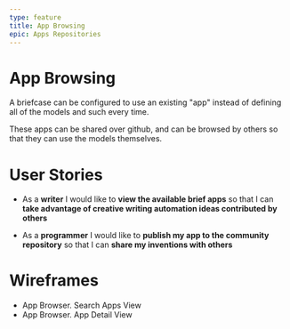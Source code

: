 ```yaml
---
type: feature
title: App Browsing
epic: Apps Repositories
---
```


# App Browsing

A briefcase can be configured to use an existing "app" instead of defining all of the models and such every time.

These apps can be shared over github, and can be browsed by others so that they can use the models themselves.

# User Stories

- As a **writer** I would like to **view the available brief apps** so that I can **take advantage of creative writing automation ideas contributed by others**

- As a **programmer** I would like to **publish my app to the
  community repository** so that I can **share my inventions with
  others**

# Wireframes

- App Browser. Search Apps View
- App Browser. App Detail View 

